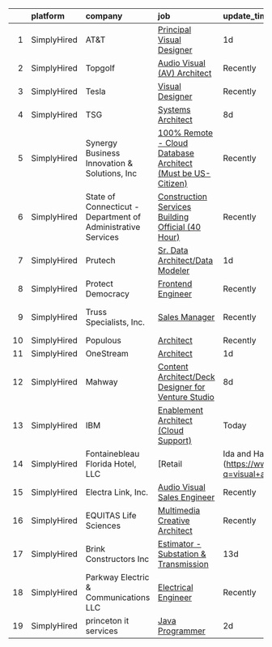 

|    | platform    | company                                                      | job                                                                                                                                                                      | update_time   | location                 |
|---:|:------------|:-------------------------------------------------------------|:-------------------------------------------------------------------------------------------------------------------------------------------------------------------------|:--------------|:-------------------------|
|  1 | SimplyHired | AT&T                                                         | [Principal Visual Designer](https://www.simplyhired.com/job/YICJkXoSuR8oTwwOdVhDVmBtaub16Fno0Vdcio3ohZT3Hm6QqvAKUA?q=visual+architect)                                   | 1d            | Atlanta, GA +3 locations |
|  2 | SimplyHired | Topgolf                                                      | [Audio Visual (AV) Architect](https://www.simplyhired.com/job/qqfK4ADoiS8oJAQius7tTi8-WbPuSn2W9kDzzgSwTK-tgg0BAdLtBA?q=visual+architect)                                 | Recently      | Dallas, TX               |
|  3 | SimplyHired | Tesla                                                        | [Visual Designer](https://www.simplyhired.com/job/8xa7SsHkWQizRBz7HRMgc0sut82wRjL2HB4GxCDCe5d307YkKcUF3g?q=visual+architect)                                             | Recently      | Hawthorne, CA            |
|  4 | SimplyHired | TSG                                                          | [Systems Architect](https://www.simplyhired.com/job/aOxZflN2gSjeUp_nG0xKjr0uewDjHDERObbghi7JtKTrkxXJcKH1Ng?q=visual+architect)                                           | 8d            | Remote                   |
|  5 | SimplyHired | Synergy Business Innovation & Solutions, Inc                 | [100% Remote - Cloud Database Architect (Must be US-Citizen)](https://www.simplyhired.com/job/7dkuX5v-RcJ9XTU5gDYe4raySUVLrJFaAR3WWN8FZpCkklNCB8mkYw?q=visual+architect) | Recently      | Remote                   |
|  6 | SimplyHired | State of Connecticut - Department of Administrative Services | [Construction Services Building Official (40 Hour)](https://www.simplyhired.com/job/x7xEifF9A9ZLtqhAhjONO5dFyYznu43PDPy9a-DJdtckP3CpCOa0Bg?q=visual+architect)           | Recently      | Hartford, CT             |
|  7 | SimplyHired | Prutech                                                      | [Sr. Data Architect/Data Modeler](https://www.simplyhired.com/job/P2mdp7mlQY7j-QeTPcJuzFIXAMV59T-2uYR9tmEhTkGP0JMbtLYjjQ?q=visual+architect)                             | 1d            | Remote                   |
|  8 | SimplyHired | Protect Democracy                                            | [Frontend Engineer](https://www.simplyhired.com/job/613DRtcgjgbD4eeSnOGmW89MLyp0OqkS5qTIVPjrsj9Kr7632WvujQ?q=visual+architect)                                           | Recently      | Remote                   |
|  9 | SimplyHired | Truss Specialists, Inc.                                      | [Sales Manager](https://www.simplyhired.com/job/VGXb12crtgX3v9zaaBLxKWScEw8uia32lgDVlYnuWfFGyxY7lOflqQ?q=visual+architect)                                               | Recently      | La Crescent, MN          |
| 10 | SimplyHired | Populous                                                     | [Architect](https://www.simplyhired.com/job/iq2OPPZRVKwAI7e6xB_JoUeFiU8Z5hbomHvCvBSf9iID2Z7UzEfldA?q=visual+architect)                                                   | Recently      | Dallas, TX               |
| 11 | SimplyHired | OneStream                                                    | [Architect](https://www.simplyhired.com/job/HrRpv2AOzCPbitdw79G7SBjoFmK-IdrSSJaiFViaFzrUPVwppvcB9g?q=visual+architect)                                                   | 1d            | Remote                   |
| 12 | SimplyHired | Mahway                                                       | [Content Architect/Deck Designer for Venture Studio](https://www.simplyhired.com/job/WFZdB8p9_tJeLZUEkDzpmrrbV0xg_nyJXny4sjHPp8xnepdeDaZydQ?q=visual+architect)          | 8d            | California               |
| 13 | SimplyHired | IBM                                                          | [Enablement Architect (Cloud Support)](https://www.simplyhired.com/job/9-xkgN0dV3n6eeTU5IeUwJyyNNRLj0fA5hyDERrqA_UEDR3WwarmCQ?q=visual+architect)                        | Today         | Austin, TX               |
| 14 | SimplyHired | Fontainebleau Florida Hotel, LLC                             | [Retail | Ida and Harry Sales Associate](https://www.simplyhired.com/job/IQIaTMjJKE9uQXyWQyve4MwWtgx9K3deCVT3PSkWGjsTmUuRhtXqxQ?q=visual+architect)                      | Recently      | Miami Beach, FL          |
| 15 | SimplyHired | Electra Link, Inc.                                           | [Audio Visual Sales Engineer](https://www.simplyhired.com/job/kF47vk1IG-v57H2j4yuoLOjmyofKk95evvrWgJf4qLeJ4IRticDixg?q=visual+architect)                                 | Recently      | Dallas, TX               |
| 16 | SimplyHired | EQUITAS Life Sciences                                        | [Multimedia Creative Architect](https://www.simplyhired.com/job/ichTX3k1Ejo7tX1GyCNQsvRJKJYEbv4IqWgcjyZm74n5FB1102LY-Q?q=visual+architect)                               | Recently      | Essex, VT                |
| 17 | SimplyHired | Brink Constructors Inc                                       | [Estimator - Substation & Transmission](https://www.simplyhired.com/job/YvFhtCkNUcy7pBup_pKPz3NsBy7r3JPbQZU-_Et12WXmYYdEUXz97g?q=visual+architect)                       | 13d           | Leesburg, FL             |
| 18 | SimplyHired | Parkway Electric & Communications LLC                        | [Electrical Engineer](https://www.simplyhired.com/job/USKrkUPffAtlJQ8ie9ZRYx_3HZhBSMvg5QsoWenX0kv1iKFJrGvTnA?q=visual+architect)                                         | Recently      | Holland, MI              |
| 19 | SimplyHired | princeton it services                                        | [Java Programmer](https://www.simplyhired.com/job/1QG-788npATp08QyrE11XlB2Zue4NKPp7dYFfVmGVx_YWQI68Fk2mw?q=visual+architect)                                             | 2d            | Remote                   |